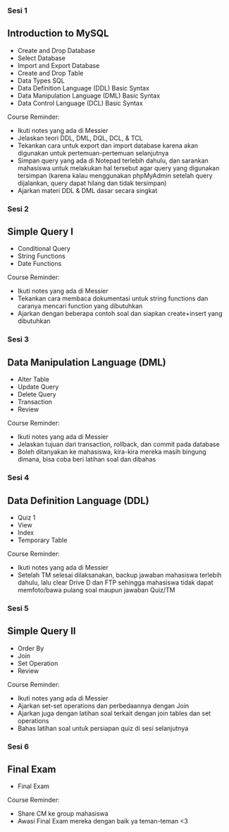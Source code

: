 ### Sesi 1
Introduction to MySQL
---
- Create and Drop Database
- Select Database
- Import and Export Database
- Create and Drop Table
- Data Types SQL
- Data Definition Language (DDL) Basic Syntax
- Data Manipulation Language (DML) Basic Syntax
- Data Control Language (DCL) Basic Syntax

Course Reminder:
- Ikuti notes yang ada di Messier
- Jelaskan teori DDL, DML, DQL, DCL, & TCL 
- Tekankan cara untuk export dan import database karena akan digunakan untuk pertemuan-pertemuan selanjutnya
- Simpan query yang ada di Notepad terlebih dahulu, dan sarankan mahasiswa untuk melakukan hal tersebut agar query yang digunakan tersimpan (karena kalau menggunakan phpMyAdmin setelah query dijalankan, query dapat hilang dan tidak tersimpan)
- Ajarkan materi DDL & DML dasar secara singkat


### Sesi 2 
Simple Query I
---
- Conditional Query
- String Functions
- Date Functions

Course Reminder:
- Ikuti notes yang ada di Messier
- Tekankan cara membaca dokumentasi untuk string functions dan caranya mencari function yang dibutuhkan
- Ajarkan dengan beberapa contoh soal dan siapkan create+insert yang dibutuhkan
 

### Sesi 3
Data Manipulation Language (DML)
---
- Alter Table
- Update Query
- Delete Query
- Transaction
- Review

Course Reminder:
- Ikuti notes yang ada di Messier
- Jelaskan tujuan dari transaction, rollback, dan commit pada database
- Boleh ditanyakan ke mahasiswa, kira-kira mereka masih bingung dimana, bisa coba beri latihan soal dan dibahas


### Sesi 4
Data Definition Language (DDL)
---
- Quiz 1
- View
- Index
- Temporary Table

Course Reminder:
- Ikuti notes yang ada di Messier
- Setelah TM selesai dilaksanakan, backup jawaban mahasiswa terlebih dahulu, lalu clear Drive D dan FTP sehingga mahasiswa tidak dapat memfoto/bawa pulang soal maupun jawaban Quiz/TM


### Sesi 5
Simple Query II
---
- Order By
- Join
- Set Operation
- Review

Course Reminder:
- Ikuti notes yang ada di Messier
- Ajarkan set-set operations dan perbedaannya dengan Join
- Ajarkan juga dengan latihan soal terkait dengan join tables dan set operations
- Bahas latihan soal untuk persiapan quiz di sesi selanjutnya



### Sesi 6
Final Exam
---
- Final Exam

Course Reminder:
- Share CM ke group mahasiswa
- Awasi Final Exam mereka dengan baik ya teman-teman <3
